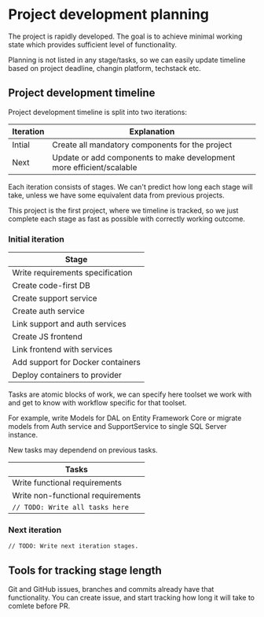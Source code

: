 # Project development planning

The project is rapidly developed. The goal is to achieve minimal working state which provides sufficient level of functionality.

Planning is not listed in any stage/tasks, so we can easily update timeline based on project deadline, changin platform, techstack etc.

## Project development timeline

Project development timeline is split into two iterations:

|Iteration|Explanation|
|---------|-----------|
|Intial|Create all mandatory components for the project|
|Next|Update or add components to make development more efficient/scalable|

Each iteration consists of stages. We can't predict how long each stage will take, unless we have some equivalent data from previous projects.

This project is the first project, where we timeline is tracked, so we just complete each stage as fast as possible with correctly working outcome.

### Initial iteration

|Stage|
|-----|
|Write requirements specification|
|Create code-first DB|
|Create support service|
|Create auth service|
|Link support and auth services|
|Create JS frontend|
|Link frontend with services|
|Add support for Docker containers|
|Deploy containers to provider|

Tasks are atomic blocks of work, we can specify here toolset we work with and get to know with workflow specific for that toolset.

For example, write Models for DAL on Entity Framework Core or migrate models from Auth service and SupportService to single SQL Server instance.

New tasks may dependend on previous tasks.

|Tasks|
|-----|
|Write functional requirements|
|Write non-functional requirements|
|`// TODO: Write all tasks here`|

### Next iteration

```JS
// TODO: Write next iteration stages.
```

## Tools for tracking stage length

Git and GitHub issues, branches and commits already have that functionality. You can create issue, and start tracking how long it will take to comlete before PR.
